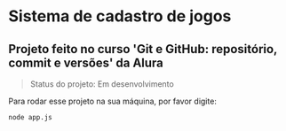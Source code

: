 # Sistema de cadastro de jogos

## Projeto feito no curso 'Git e GitHub: repositório, commit e versões' da Alura

> Status do projeto: Em desenvolvimento

Para rodar esse projeto na sua máquina, por favor digite:

```node app.js```
